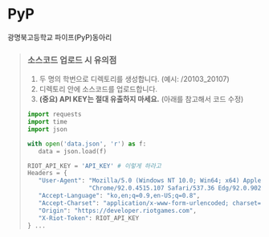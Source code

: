 # PyP
광명북고등학교 파이프(PyP)동아리

> ### 소스코드 업로드 시 유의점
> 1. 두 명의 학번으로 디렉토리를 생성합니다. (예시: /20103_20107)
> 2. 디렉토리 안에 소스코드를 업로드합니다.
> 3. **(중요) API KEY는 절대 유출하지 마세요.** (아래를 참고해서 코드 수정)
> ```python
> import requests
> import time
> import json
>
> with open('data.json', 'r') as f:
>    data = json.load(f)
>
> RIOT_API_KEY = 'API_KEY' # 이렇게 하라고
> Headers = {
>    "User-Agent": "Mozilla/5.0 (Windows NT 10.0; Win64; x64) AppleWebKit/537.36 (KHTML, like Gecko) "
>                  "Chrome/92.0.4515.107 Safari/537.36 Edg/92.0.902.55",
>    "Accept-Language": "ko,en;q=0.9,en-US;q=0.8",
>    "Accept-Charset": "application/x-www-form-urlencoded; charset=UTF-8",
>    "Origin": "https://developer.riotgames.com",
>    "X-Riot-Token": RIOT_API_KEY
> } ...
> ```
